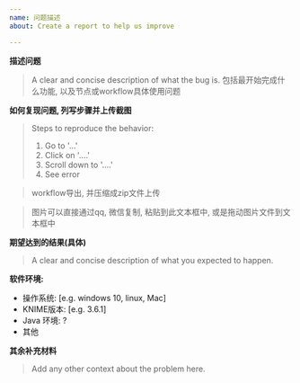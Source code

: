 ```yaml
---
name: 问题描述
about: Create a report to help us improve

---
```


**描述问题**
> A clear and concise description of what the bug is.
包括最开始完成什么功能, 以及节点或workflow具体使用问题

**如何复现问题, 列写步骤并上传截图**
> Steps to reproduce the behavior:
> 1. Go to '...'
> 2. Click on '....'
> 3. Scroll down to '....'
> 4. See error

> workflow导出, 并压缩成zip文件上传

> 图片可以直接通过qq, 微信复制, 粘贴到此文本框中, 或是拖动图片文件到文本框中

**期望达到的结果(具体)**
> A clear and concise description of what you expected to happen.

**软件环境:**
 - 操作系统: [e.g. windows 10, linux, Mac]
 - KNIME版本: [e.g. 3.6.1]
 - Java 环境: ?
 - 其他

**其余补充材料**
> Add any other context about the problem here.
